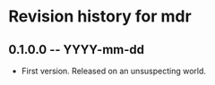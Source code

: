 # Revision history for mdr

## 0.1.0.0 -- YYYY-mm-dd

* First version. Released on an unsuspecting world.
